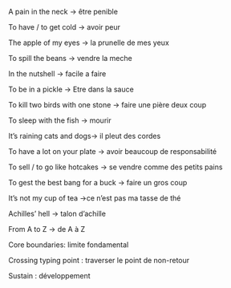 A pain in the neck -> être penible

To have / to get cold -> avoir peur

The apple of my eyes -> la prunelle de mes yeux

To spill the beans -> vendre la meche

In the nutshell -> facile a faire

To be in a pickle -> Etre dans la sauce

To kill two birds with one stone -> faire une pière deux coup

To sleep with the fish -> mourir

It’s raining cats and dogs-> il pleut des cordes

To have a lot on your plate -> avoir beaucoup de responsabilité

To sell / to go like hotcakes -> se vendre comme des petits pains

To gest the best bang for a buck -> faire un gros coup

It’s not my cup of tea ->ce n’est pas ma tasse de thé

Achilles’ hell -> talon d’achille

From A to Z -> de A à Z

Core boundaries: limite fondamental

Crossing typing point : traverser le point de non-retour

Sustain : développement